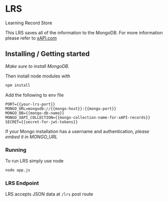 # LRS

Learning Record Store

This LRS saves all of the information to the MongoDB.
For more information please refer to [xAPI.com](https://xapi.com/learning-record-store/)

## Installing / Getting started

_Make sure to install MongoDB._

Then install node modules with

```sh
npm install
```

Add the following to env file

```
PORT={{your-lrs-port}}
MONGO_URL=mongodb://{{mongo-host}}:{{mongo-port}}
MONGO_DB={{mongo-db-name}}
MONGO_XAPI_COLLECTION={{mongo-collection-name-for-xAPI-records}}
SECRET={{secret-for-jwt-tokens}}
```

If your Mongo installation has a username and authentication, _please embed it in MONGO_URL_

### Running

To run LRS simply use node

```sh
node app.js
```

### LRS Endpoint

LRS accepts JSON data at `/lrs` post route
